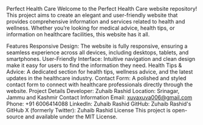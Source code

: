 Perfect Health Care
Welcome to the Perfect Health Care website repository! This project aims to create an elegant and user-friendly website that provides comprehensive information and services related to health and wellness. Whether you’re looking for medical advice, health tips, or information on healthcare facilities, this website has it all.

Features
Responsive Design: The website is fully responsive, ensuring a seamless experience across all devices, including desktops, tablets, and smartphones.
User-Friendly Interface: Intuitive navigation and clean design make it easy for users to find the information they need.
Health Tips & Advice: A dedicated section for health tips, wellness advice, and the latest updates in the healthcare industry.
Contact Form: A polished and styled contact form to connect with healthcare professionals directly through the website.
Project Details
Developer: Zuhaib Rashid
Location: Srinagar, Jammu and Kashmir
Contact Information
Email: xuvaxuva006@gmail.com
Phone: +91 6006414088
LinkedIn: Zuhaib Rashid
GitHub: Zuhaib Rashid's GitHub
X (formerly Twitter): Zuhaib Rashid
License
This project is open-source and available under the MIT License.

